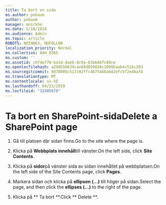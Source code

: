 ```yaml
---
title: Ta bort en sida
ms.author: pebaum
author: pebaum
manager: mnirkhe
ms.date: 5/18/2018
ms.audience: Admin
ms.topic: article
ROBOTS: NOINDEX, NOFOLLOW
localization_priority: Normal
ms.collection: Adm_O365
ms.custom: ''
ms.assetid: c0fde770-ba1d-4aeb-8c9a-83b646fc80ce
ms.openlocfilehash: a29d55b634cae68d859010c1099baab4c516c203
ms.sourcegitcommit: 9d78905c512192ffc4675468abd2efc5f2e4baf4
ms.translationtype: MT
ms.contentlocale: sv-SE
ms.lasthandoff: 04/23/2019
ms.locfileid: "32405678"
---
```

# <a name="delete-a-sharepoint-page"></a><span data-ttu-id="e100b-102">Ta bort en SharePoint-sida</span><span class="sxs-lookup"><span data-stu-id="e100b-102">Delete a SharePoint page</span></span>

1. <span data-ttu-id="e100b-103">Gå till platsen där sidan finns.</span><span class="sxs-lookup"><span data-stu-id="e100b-103">Go to the site where the page is.</span></span>
    
2. <span data-ttu-id="e100b-104">Klicka på **Webbplats innehåll**till vänster.</span><span class="sxs-lookup"><span data-stu-id="e100b-104">On the left side, click **Site Contents**.</span></span> 
    
3. <span data-ttu-id="e100b-105">Klicka på **sidor**på vänster sida av sidan innehållet på webbplatsen.</span><span class="sxs-lookup"><span data-stu-id="e100b-105">On the left side of the Site Contents page, click **Pages**.</span></span> 
    
4. <span data-ttu-id="e100b-106">Markera sidan och klicka på **ellipsen (...)** till höger på sidan.</span><span class="sxs-lookup"><span data-stu-id="e100b-106">Select the page, and then click the **ellipses (...)** to the right of the page.</span></span> 
    
5. <span data-ttu-id="e100b-107">Klicka på \*\* Ta bort \*\*.</span><span class="sxs-lookup"><span data-stu-id="e100b-107">Click \*\* Delete \*\*.</span></span> 
    

